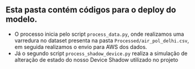 ## Esta pasta contém códigos para o deploy do modelo.
- O processo inicia pelo script `process_data.py`, onde realizamos uma varredura no dataset presenta na pasta `Processed/air_pol_delhi.csv`, em seguida realizamos o envio para AWS dos dados.
- Já o segundo script `process_shadow_device.py` realiza a simulação de alteração de estado do nosso Device Shadow utilizado no projeto
